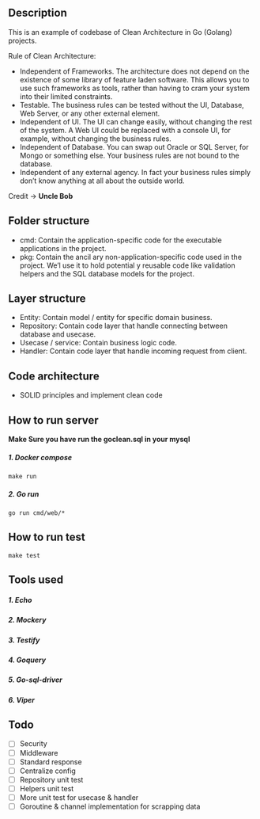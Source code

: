 ## Description
This is an example of codebase of Clean Architecture in Go (Golang) projects.

Rule of Clean Architecture:

- Independent of Frameworks. The architecture does not depend on the existence of some library of feature laden software. This allows you to use such frameworks as tools, rather than having to cram your system into their limited constraints.
- Testable. The business rules can be tested without the UI, Database, Web Server, or any other external element.
- Independent of UI. The UI can change easily, without changing the rest of the system. A Web UI could be replaced with a console UI, for example, without changing the business rules.
- Independent of Database. You can swap out Oracle or SQL Server, for Mongo or something else. Your business rules are not bound to the database.
- Independent of any external agency. In fact your business rules simply don’t know anything at all about the outside world.

Credit -> **Uncle Bob**

## Folder structure

- cmd: Contain the application-specific code for the executable applications in the project.
- pkg: Contain the ancil ary non-application-specific code used in the project. We’l use it to hold potential y reusable code like validation helpers and the SQL database models for the project.

## Layer structure

- Entity: Contain model / entity for specific domain business.
- Repository: Contain code layer that handle connecting between database and usecase.
- Usecase / service: Contain business logic code.
- Handler: Contain code layer that handle incoming request from client.

## Code architecture

- SOLID principles and implement clean code

## How to run server

**Make Sure you have run the goclean.sql in your mysql**

##### 1. Docker compose
`make run`

##### 2. Go run
`go run cmd/web/*`

## How to run test
`make test`

## Tools used
##### 1. Echo
##### 2. Mockery
##### 3. Testify
##### 4. Goquery
##### 5. Go-sql-driver
##### 6. Viper

## Todo
- [ ] Security
- [ ] Middleware
- [ ] Standard response
- [ ] Centralize config
- [ ] Repository unit test
- [ ] Helpers unit test
- [ ] More unit test for usecase & handler
- [ ] Goroutine & channel implementation for scrapping data
